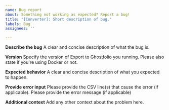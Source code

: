 ```yaml
---
name: Bug report
about: Something not working as expected? Report a bug!
title: "[Converter]: Short description of bug."
labels: Bug
assignees: ''

---
```


**Describe the bug**
A clear and concise description of what the bug is.

**Version**
Specify the version of Export to Ghostfolio you running. Please also state if you're using Docker or not.

**Expected behavior**
A clear and concise description of what you expected to happen.

**Provide error input**
Please provide the CSV line(s) that cause the error  (if applicable).
Please provide the error message (if applicable)

**Additional context**
Add any other context about the problem here.
